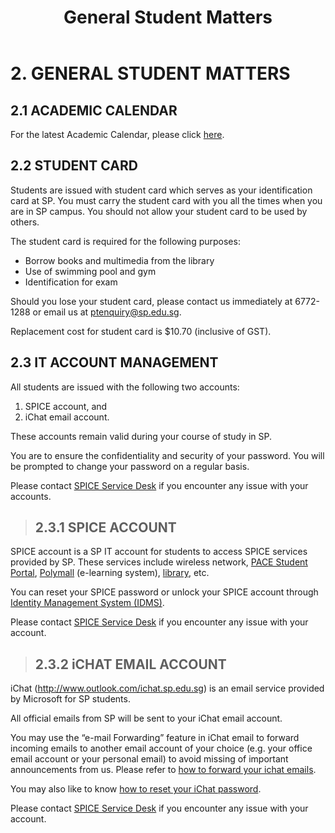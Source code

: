 ﻿---
title: General Student Matters
--- 

# 2. GENERAL STUDENT MATTERS

## 2.1 ACADEMIC CALENDAR

For the latest Academic Calendar, please click [here](https://www.sp.edu.sg/sp/student-services/academic-calendar).

## 2.2 STUDENT CARD

Students are issued with student card which serves as your identification card at SP. You must carry the student card with you all the times when you are in SP campus. You should not allow your student card to be used by others.

The student card is required for the following purposes:
- Borrow books and multimedia from the library
- Use of swimming pool and gym
- Identification for exam

Should you lose your student card, please contact us immediately at 6772-1288 or email us at <ptenquiry@sp.edu.sg>.

Replacement cost for student card is $10.70 (inclusive of GST).

## 2.3 IT ACCOUNT MANAGEMENT

All students are issued with the following two accounts:
1) SPICE account, and
2) iChat email account.

These accounts remain valid during your course of study in SP.

You are to ensure the confidentiality and security of your password. You will be prompted to change your password on a regular basis.

Please contact [SPICE Service Desk](https://www.sp.edu.sg/sp/student-services/it-services/it-support/support) if you encounter any issue with your accounts.

> ## 2.3.1 SPICE ACCOUNT

SPICE account is a SP IT account for students to access SPICE services provided by SP. These services include wireless network, [PACE Student Portal](https://mycems.sp.edu.sg/psp/ppct_public/?cmd=login), [Polymall](https://polymall.polytechnic.edu.sg/) (e-learning system), [library](https://www.sp.edu.sg/sp/student-services/library), etc. 


You can reset your SPICE password or unlock your SPICE account through [Identity Management System (IDMS)](https://idms.sp.edu.sg/).

Please contact [SPICE Service Desk](https://www.sp.edu.sg/sp/student-services/it-services/it-support/support)  if you encounter any issue with your account.

> ## 2.3.2 iCHAT EMAIL ACCOUNT

iChat (<http://www.outlook.com/ichat.sp.edu.sg>) is an email service provided by Microsoft for SP students.

All official emails from SP will be sent to your iChat email account.

You may use the “e-mail Forwarding” feature in iChat email to forward incoming emails to another email account of your choice (e.g. your office email account or your personal email) to avoid missing of important announcements from us. Please refer to [how to forward your ichat emails](https://spapps.sp.edu.sg/sites/faq/Lists/Student%20FAQ/DispForm.aspx?ID=258&Source=https%3A%2F%2Fspapps%2Esp%2Eedu%2Esg%2Fsites%2Ffaq%2FLists%2FStudent%2520FAQ%2FAllItems%2Easpx&ContentTypeId=0x01004AF9E62C42D98543ABF40E02503CB5B7).

You may also like to know [how to reset your iChat password](https://spapps.sp.edu.sg/sites/faq/Lists/Student%20FAQ/DispForm.aspx?ID=136&Source=https%3A%2F%2Fspapps%2Esp%2Eedu%2Esg%2Fsites%2Ffaq%2FLists%2FStudent%2520FAQ%2FAllItems%2Easpx&ContentTypeId=0x01004AF9E62C42D98543ABF40E02503CB5B7).

Please contact [SPICE Service Desk](https://www.sp.edu.sg/sp/student-services/it-services/it-support/support) if you encounter any issue with your account.

